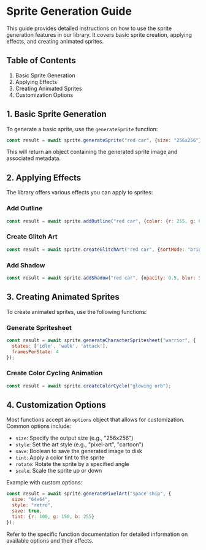 # Sprite Generation Guide

This guide provides detailed instructions on how to use the sprite generation features in our library. It covers basic sprite creation, applying effects, and creating animated sprites.

## Table of Contents
1. Basic Sprite Generation
2. Applying Effects
3. Creating Animated Sprites
4. Customization Options

## 1. Basic Sprite Generation

To generate a basic sprite, use the `generateSprite` function:

```javascript
const result = await sprite.generateSprite("red car", {size: "256x256"});
```

This will return an object containing the generated sprite image and associated metadata.

## 2. Applying Effects

The library offers various effects you can apply to sprites:

### Add Outline
```javascript
const result = await sprite.addOutline("red car", {color: {r: 255, g: 0, b: 0, alpha: 255}, thickness: 2});
```

### Create Glitch Art
```javascript
const result = await sprite.createGlitchArt("red car", {sortMode: "brightness", noiseAmount: 15});
```

### Add Shadow
```javascript
const result = await sprite.addShadow("red car", {opacity: 0.5, blur: 5});
```

## 3. Creating Animated Sprites

To create animated sprites, use the following functions:

### Generate Spritesheet
```javascript
const result = await sprite.generateCharacterSpritesheet("warrior", {
  states: ['idle', 'walk', 'attack'],
  framesPerState: 4
});
```

### Create Color Cycling Animation
```javascript
const result = await sprite.createColorCycle("glowing orb");
```

## 4. Customization Options

Most functions accept an `options` object that allows for customization. Common options include:

- `size`: Specify the output size (e.g., "256x256")
- `style`: Set the art style (e.g., "pixel-art", "cartoon")
- `save`: Boolean to save the generated image to disk
- `tint`: Apply a color tint to the sprite
- `rotate`: Rotate the sprite by a specified angle
- `scale`: Scale the sprite up or down

Example with custom options:
```javascript
const result = await sprite.generatePixelArt("space ship", {
  size: "64x64",
  style: "retro",
  save: true,
  tint: {r: 100, g: 150, b: 255}
});
```

Refer to the specific function documentation for detailed information on available options and their effects.
